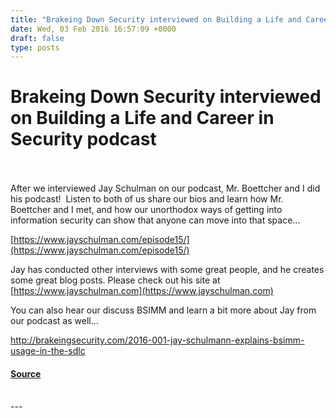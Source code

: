 ```yaml
---
title: "Brakeing Down Security interviewed on Building a Life and Career in Security podcast"
date: Wed, 03 Feb 2016 16:57:09 +0000
draft: false
type: posts
---
```

# Brakeing Down Security interviewed on Building a Life and Career in Security podcast

<br/>

<br/>
After we interviewed Jay Schulman on our podcast, Mr. Boettcher and I did his podcast!  Listen to both of us share our bios and learn how Mr. Boettcher and I met, and how our unorthodox ways of getting into information security can show that anyone can move into that space...

[https://www.jayschulman.com/episode15/](https://www.jayschulman.com/episode15/)

Jay has conducted other interviews with some great people, and he creates some great blog posts. Please check out his site at [https://www.jayschulman.com](https://www.jayschulman.com)

You can also hear our discuss BSIMM and learn a bit more about Jay from our podcast as well...

http://brakeingsecurity.com/2016-001-jay-schulmann-explains-bsimm-usage-in-the-sdlc

#### [Source](http://brakeingsecurity.com/brakeing-down-security-interviewed-on-building-a-life-and-career-in-security-podcast)

<br/>
---
